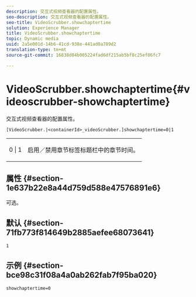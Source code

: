 ```yaml
---
description: 交互式视频查看器的配置属性。
seo-description: 交互式视频查看器的配置属性。
seo-title: VideoScrubber.showchaptertime
solution: Experience Manager
title: VideoScrubber.showchaptertime
topic: Dynamic media
uuid: 2a5e001d-14b6-41cd-938e-441ad0a789d2
translation-type: tm+mt
source-git-commit: 16838d04b005224fad6df215ab5bf8c25ef86fc7

---
```



# VideoScrubber.showchaptertime{#videoscrubber-showchaptertime}

交互式视频查看器的配置属性。

`[VideoScrubber.|<containerId>_videoScrubber.]showchaptertime=0|1`

<table id="table_441553CD34C94A58A9D7CBF772DEDDB6"> 
 <tbody> 
  <tr> 
   <td colname="col1"> <p> <span class="codeph"> 0 | 1</span> </p> </td> 
   <td colname="col2"> <p> 启用／禁用章节标签标题栏中的章节时间。 </p> </td> 
  </tr> 
 </tbody> 
</table>

## 属性 {#section-1e637b22e8a44d759d588e47576891e6}

可选。

## 默认 {#section-71fb773f814649b2885aefee68073641}

`1`

## 示例 {#section-bce98c31f08a4a0ab262fab7f95ba020}

```
showchaptertime=0
```

